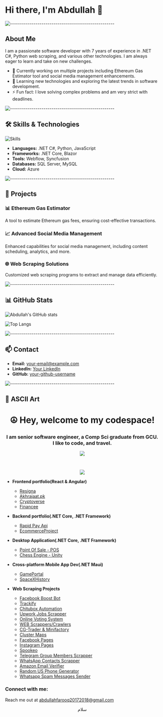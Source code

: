 # Hi there, I'm Abdullah 👋

![-----------------------------------------------------](https://raw.githubusercontent.com/andreasbm/readme/master/assets/lines/rainbow.png)

## About Me

I am a passionate software developer with 7 years of experience in .NET C#, Python web scraping, and various other technologies. I am always eager to learn and take on new challenges.

- 🔭 Currently working on multiple projects including Ethereum Gas Estimator tool and social media management enhancements.
- 🌱 Learning new technologies and exploring the latest trends in software development.
- ⚡ Fun fact: I love solving complex problems and am very strict with deadlines.

![-----------------------------------------------------](https://raw.githubusercontent.com/andreasbm/readme/master/assets/lines/rainbow.png)

## 🛠️ Skills & Technologies

![Skills](https://skillicons.dev/icons?i=dotnet,cs,python,js,html,css,mysql,azure)

- **Languages:** .NET C#, Python, JavaScript
- **Frameworks:** .NET Core, Blazor
- **Tools:** Webflow, Syncfusion
- **Databases:** SQL Server, MySQL
- **Cloud:** Azure

![-----------------------------------------------------](https://raw.githubusercontent.com/andreasbm/readme/master/assets/lines/rainbow.png)

## 🚀 Projects

### 📊 Ethereum Gas Estimator
A tool to estimate Ethereum gas fees, ensuring cost-effective transactions.

### 📈 Advanced Social Media Management
Enhanced capabilities for social media management, including content scheduling, analytics, and more.

### 🌐 Web Scraping Solutions
Customized web scraping programs to extract and manage data efficiently.

![-----------------------------------------------------](https://raw.githubusercontent.com/andreasbm/readme/master/assets/lines/rainbow.png)

## 📊 GitHub Stats

![Abdullah's GitHub stats](https://github-readme-stats.vercel.app/api?username=your-github-username&show_icons=true&theme=radical)

![Top Langs](https://github-readme-stats.vercel.app/api/top-langs/?username=your-github-username&layout=compact&theme=radical)

![-----------------------------------------------------](https://raw.githubusercontent.com/andreasbm/readme/master/assets/lines/rainbow.png)

## 📫 Contact

- **Email:** [your-email@example.com](mailto:your-email@example.com)
- **LinkedIn:** [Your LinkedIn](https://www.linkedin.com/in/your-linkedin)
- **GitHub:** [your-github-username](https://github.com/your-github-username)

![-----------------------------------------------------](https://raw.githubusercontent.com/andreasbm/readme/master/assets/lines/rainbow.png)

## 🎨 ASCII Art


# <p align="center">☮ Hey, welcome to my codespace!</p>

### <p align="center">I am senior software engineer, a Comp Sci graduate from GCU. I like to code, and travel.</p>

<a align="center"><p align="center">![](https://komarev.com/ghpvc/?username=FierceCoder212)</p></a>
<br/>

<!-- <b>My GitHub Stats</b> -->

<!--
<a href="http://www.github.com/abdi-z"><img src="https://github-readme-stats.vercel.app/api?username=FierceCoder212&show_icons=true&hide=&count_private=true&title_color=6366f1&text_color=a855f7&icon_color=ec4899&bg_color=0f172a&hide_border=true&show_icons=true" alt="FierceCoder212's GitHub stats" /></a>
 -->

<!-- <a href="https://github.com/FierceCoder212" align="right"><img src="https://github-readme-stats.vercel.app/api/top-langs/?username=FierceCoder212&langs_count=10&title_color=6366f1&text_color=a855f7&icon_color=ec4899&bg_color=0f172a&hide_border=true&locale=en&custom_title=Top%20%Languages" alt="Top Languages" /></a> -->

<p align="center"><a href="http://www.github.com/FierceCoder212"><img src="https://github-readme-streak-stats.herokuapp.com/?user=FierceCoder212&stroke=a855f7&background=0f172a&ring=6366f1&fire=6366f1&currStreakNum=a855f7&currStreakLabel=6366f1&sideNums=a855f7&sideLabels=a855f7&dates=a855f7&hide_border=true" /></a></p>

- <b>Frontend portfolio(React & Angular)</b>

  - [Resigna](https://github.com/FierceCoder212/Resigna)
  - [Akhrajaat.pk](https://github.com/FierceCoder212/Akhrajaat.pk)
  - [Cryptoverse](https://github.com/FierceCoder212/Cryptoverse)
  - [Financee](https://github.com/FierceCoder212/Financee)

- <b>Backend portfolio(.NET Core, .NET Framework)</b>

  - [Rapid Pay Api](https://github.com/FierceCoder212/RapidPay)
  - [EcommerceProject](https://github.com/FierceCoder212/nopCommerce)

- <b>Desktop Application(.NET Core, .NET Framework)</b>

  - [Point Of Sale - POS](https://github.com/FierceCoder212/POS-C-sharp-.Net)
  - [Chess Engine - Unity](https://github.com/FierceCoder212/Chess-Engine-Unity-C-)

- <b>Cross-platform Mobile App Dev(.NET Maui)</b>

  - [GamePortal](https://github.com/FierceCoder212/GamePortal)
  - [SpaceXHistory](https://github.com/FierceCoder212/SpaceXHistory)

- <b>Web Scraping Projects</b>
  - [Facebook Boost Bot](https://github.com/FierceCoder212/Facebook-BoostBot-Python)
  - [Trackify](https://github.com/FierceCoder212/Trackify-Python)
  - [Chitubox Automation](https://github.com/FierceCoder212/Chitbox-Automation-Python)
  - [Upwork Jobs Scrapper](https://github.com/FierceCoder212/Upwork-Jobs-Scrapper-Selenium)
  - [Online Voting System](https://github.com/FierceCoder212/Online-Voting-System)
  - [WEB Scrappers/Crawlers](https://github.com/FierceCoder212/Web_Scrappers-Selenium)
  - [CG-Trader & Minifactory](https://github.com/FierceCoder212/Web_Scrappers-Selenium/tree/main/3D_Printer_Web_Scraping)
  - [Cluster Maps](https://github.com/FierceCoder212/Web_Scrappers-Selenium/tree/main/Cluster%20Maps%20Scrapper)
  - [Facebook Pages](https://github.com/FierceCoder212/Web_Scrappers-Selenium/tree/main/Facebook%20Pages%20Scrapper)
  - [Instagram Pages](https://github.com/FierceCoder212/Web_Scrappers-Selenium/tree/main/Instagram%20Pages%20Scrapper)
  - [Spookeo](https://github.com/FierceCoder212/Web_Scrappers-Selenium/tree/main/Spookeo%20Scrapper)
  - [Telegram Group Members Scrapper](https://github.com/FierceCoder212/Web_Scrappers-Selenium/tree/main/Telegram%20Group%20Members%20Scrapper)
  - [WhatsApp Contacts Scrapper](https://github.com/FierceCoder212/Web_Scrappers-Selenium/tree/main/WhatsAppContactsScrapper)
  - [Amazon Email Verifier](https://github.com/FierceCoder212/Web_Scrappers-Selenium/tree/main/Amazon%20Email%20Verifier)
  - [Random US Phone Generator](https://github.com/FierceCoder212/Web_Scrappers-Selenium/tree/main/Random%20US%20Phone%20Generator)
  - [Whatsapp Spam Messages Sender](https://github.com/FierceCoder212/Web_Scrappers-Selenium/tree/main/Whatsapp%20Spam%20Messages)

### Connect with me:

Reach me out at [abdullahfarooq20172018@gmail.com](mailto:abdullahfarooq20172018@gmail.com?subject=Got%20an%20opportunity%20for%20you)

<p align="center">
 سلام
</p>
